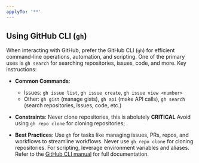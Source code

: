 ```yaml
---
applyTo: '**'
---
```

## Using GitHub CLI (`gh`)

When interacting with GitHub, prefer the GitHub CLI (`gh`) for efficient command-line operations, automation, and scripting. One of the primary uses is `gh search` for searching repositories, issues, code, and more. Key instructions:

- **Common Commands**:
  - Issues: `gh issue list`, `gh issue create`, `gh issue view <number>`
  - Other: `gh gist` (manage gists), `gh api` (make API calls), `gh search` (search repositories, issues, code, etc.)

- **Constraints**: Never clone repositories, this is abolutely **CRITICAL** Avoid using `gh repo clone` for cloning repositories; .

- **Best Practices**: Use `gh` for tasks like managing issues, PRs, repos, and workflows to streamline workflows. Never use `gh repo clone` for cloning repositories. For scripting, leverage environment variables and aliases. Refer to the [GitHub CLI manual](https://cli.github.com/manual/) for full documentation.